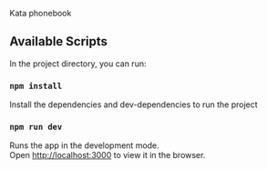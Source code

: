 Kata phonebook

## Available Scripts

In the project directory, you can run:

### `npm install`
Install the dependencies and dev-dependencies to run the project

### `npm run dev`

Runs the app in the development mode.<br>
Open [http://localhost:3000](http://localhost:3000) to view it in the browser.
